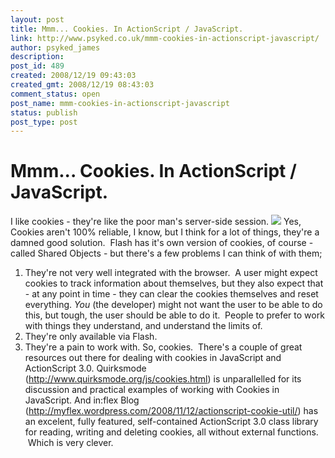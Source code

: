 ```yaml
---
layout: post
title: Mmm... Cookies. In ActionScript / JavaScript.
link: http://www.psyked.co.uk/mmm-cookies-in-actionscript-javascript/
author: psyked_james
description: 
post_id: 489
created: 2008/12/19 09:43:03
created_gmt: 2008/12/19 08:43:03
comment_status: open
post_name: mmm-cookies-in-actionscript-javascript
status: publish
post_type: post
---
```


# Mmm... Cookies. In ActionScript / JavaScript.

I like cookies - they're like the poor man's server-side session. ![](http://uploads.psyked.co.uk/2008/12/cookies.jpg) Yes, Cookies aren't 100% reliable, I know, but I think for a lot of things, they're a damned good solution.  Flash has it's own version of cookies, of course - called Shared Objects - but there's a few problems I can think of with them; 

  1. They're not very well integrated with the browser.  A user might expect cookies to track information about themselves, but they also expect that - at any point in time - they can clear the cookies themselves and reset everything. _You_ (the developer) might not want the user to be able to do this, but tough, the user should be able to do it.  People to prefer to work with things they understand, and understand the limits of.
  2. They're only available via Flash.
  3. They're a pain to work with.
So, cookies.  There's a couple of great resources out there for dealing with cookies in JavaScript and ActionScript 3.0. Quirksmode (<http://www.quirksmode.org/js/cookies.html>) is unparallelled for its discussion and practical examples of working with Cookies in JavaScript. And in:flex Blog (<http://myflex.wordpress.com/2008/11/12/actionscript-cookie-util/>) has an excelent, fully featured, self-contained ActionScript 3.0 class library for reading, writing and deleting cookies, all without external functions.  Which is very clever.